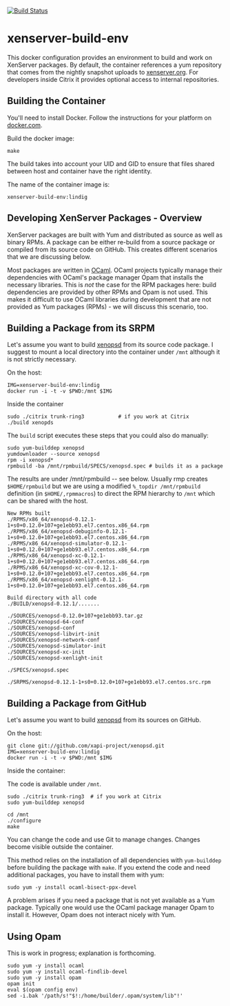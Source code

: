 <!-- vim: set ts=2 sw=2 et spell -->

[![Build Status](https://travis-ci.org/lindig/xenserver-build-env.svg?branch=lindig)](https://travis-ci.org/lindig/xenserver-build-env)

# xenserver-build-env

This docker configuration provides an environment to build and work on
XenServer packages.  By default, the container references a yum
repository that comes from the nightly snapshot uploads to
[xenserver.org](http://xenserver.org).  For developers inside Citrix it
provides optional access to internal repositories.

## Building the Container

You'll need to install Docker. Follow the instructions for your platform
on [docker.com](https://www.docker.com/).

Build the docker image:

    make

The build takes into account your UID and GID to ensure that files
shared between host and container have the right identity.

The name of the container image is:

    xenserver-build-env:lindig

## Developing XenServer Packages - Overview

XenServer packages are built with Yum and distributed as source as well
as binary RPMs. A package can be either re-build from a source package
or compiled from its source code on GitHub. This creates different
scenarios that we are discussing below.

Most packages are written in [OCaml]. OCaml projects typically manage
their dependencies with OCaml's package manager Opam that installs the
necessary libraries.  This is _not_ the case for the RPM packages here:
build dependencies are provided by other RPMs and Opam is not used. This
makes it difficult to use OCaml libraries during development that are
not provided as Yum packages (RPMs) - we will discuss this scenario,
too.

## Building a Package from its SRPM

Let's assume you want to build [xenopsd] from its source code package.
I suggest to mount a local directory into the container under `/mnt`
although it is not strictly necessary.

On the host:

    IMG=xenserver-build-env:lindig
    docker run -i -t -v $PWD:/mnt $IMG 

Inside the container

    sudo ./citrix trunk-ring3           # if you work at Citrix
    ./build xenopds

The `build` script executes these steps that you could also do manually:

    sudo yum-builddep xenopsd
    yumdownloader --source xenopsd
    rpm -i xenopsd*  
    rpmbuild -ba /mnt/rpmbuild/SPECS/xenopsd.spec # builds it as a package

The results are under /mnt/rpmbuild -- see below. Usually rmp creates
`$HOME/rpmbuild` but we are using a modified `%_topdir /mnt/rpmbuild`
definition (in `$HOME/,rpmmacros`) to direct the RPM hierarchy to `/mnt`
which can be shared with the host.

    New RPMs built
    ./RPMS/x86_64/xenopsd-0.12.1-1+s0+0.12.0+107+ge1ebb93.el7.centos.x86_64.rpm
    ./RPMS/x86_64/xenopsd-debuginfo-0.12.1-1+s0+0.12.0+107+ge1ebb93.el7.centos.x86_64.rpm
    ./RPMS/x86_64/xenopsd-simulator-0.12.1-1+s0+0.12.0+107+ge1ebb93.el7.centos.x86_64.rpm
    ./RPMS/x86_64/xenopsd-xc-0.12.1-1+s0+0.12.0+107+ge1ebb93.el7.centos.x86_64.rpm
    ./RPMS/x86_64/xenopsd-xc-cov-0.12.1-1+s0+0.12.0+107+ge1ebb93.el7.centos.x86_64.rpm
    ./RPMS/x86_64/xenopsd-xenlight-0.12.1-1+s0+0.12.0+107+ge1ebb93.el7.centos.x86_64.rpm

    Build directory with all code
    ./BUILD/xenopsd-0.12.1/.......
   
    ./SOURCES/xenopsd-0.12.0+107+ge1ebb93.tar.gz
    ./SOURCES/xenopsd-64-conf
    ./SOURCES/xenopsd-conf
    ./SOURCES/xenopsd-libvirt-init
    ./SOURCES/xenopsd-network-conf
    ./SOURCES/xenopsd-simulator-init
    ./SOURCES/xenopsd-xc-init
    ./SOURCES/xenopsd-xenlight-init
    
    ./SPECS/xenopsd.spec
    
    ./SRPMS/xenopsd-0.12.1-1+s0+0.12.0+107+ge1ebb93.el7.centos.src.rpm
      

## Building a Package from GitHub

Let's assume you want to build [xenopsd] from its sources on GitHub.

On the host:

    git clone git://github.com/xapi-project/xenopsd.git
    IMG=xenserver-build-env:lindig
    docker run -i -t -v $PWD:/mnt $IMG 

Inside the container:

The code is available under `/mnt`.

    sudo ./citrix trunk-ring3  # if you work at Citrix
    sudo yum-builddep xenopsd

    cd /mnt
    ./configure
    make

You can change the code and use Git to manage changes. Changes become
visible outside the container.

This method relies on the installation of all dependencies with
`yum-builddep` before building the package with `make`.  If you extend
the code and need additional packages, you have to install them with
yum:

    sudo yum -y install ocaml-bisect-ppx-devel

A problem arises if you need a package that is not yet available as a Yum
package. Typically one would use the OCaml package manager Opam to
install it. However, Opam does not interact nicely with Yum.

## Using Opam

This is work in progress; explanation is forthcoming.

    sudo yum -y install ocaml
    sudo yum -y install ocaml-findlib-devel
    sudo yum -y install opam
    opam init
    eval $(opam config env)
    sed -i.bak '/path/s!"$!:/home/builder/.opam/system/lib"!'

[xenopsd]:  http://github.com/xapi-project/xenopsd
[OCaml]:    http://www.ocaml.org/
